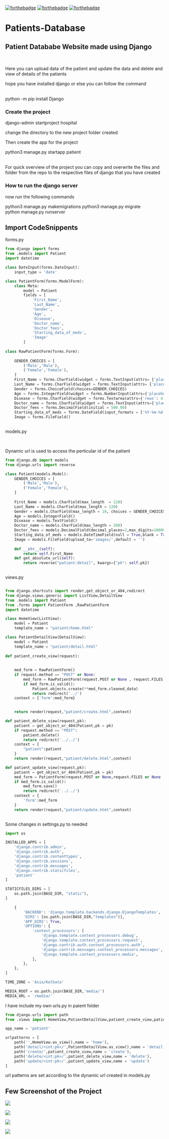 [![forthebadge](https://forthebadge.com/images/badges/built-with-love.svg)](https://forthebadge.com)
[![forthebadge](https://forthebadge.com/images/badges/made-with-python.svg)](https://forthebadge.com)
[![forthebadge](https://forthebadge.com/images/badges/built-with-love.svg)](https://forthebadge.com)

# Patients-Database

<h2>Patient Datababe Website made using Django</h2><br>
<p>Here you can upload data of the patient and update the data and delete and view of details of the patients</p>

<p>hope you have installed django or else you can follow the command</p><br>
python -m pip install Django
<br>
<h3>Create the project</h3>
django-admin startproject hospital
<br>
<p>change the directory to the new project folder created</p>
<p>Then create the app for the project</p>
python3 manage.py startapp patient
<br>
<br>
<p>For quick overview of the project you can copy and overwrite the files and folder from the repo to the respective files of django that you have created</p>
<h3>How to run the django server</h3>
<p>now run the following commands</p>
python3 manage.py makemigrations 
python3 manage.py migrate <br> 
python manage.py runserver <br> 

<h2>Import CodeSnippents</h2>

<p>forms.py</p>

```python
from django import forms
from .models import Patient
import datetime

class DateInput(forms.DateInput):
    input_type = 'date'

class PatientForm(forms.ModelForm):
    class Meta:
        model = Patient
        fields = [
            'First_Name',
            'Last_Name',
            'Gender',
            'Age',
            'Disease',
            'Doctor_name',
            'Doctor_fees',
            'Starting_data_of_meds',
            'Image'
        ]
        
class RawPatientForm(forms.Form):
    
    GENDER_CHOICES = [
        ('Male','Male'),
        ('Female','Female'),
    ]
    First_Name = forms.CharField(widget = forms.TextInput(attrs= {'placeholder': 'Enter First Name'}))
    Last_Name = forms.CharField(widget = forms.TextInput(attrs= {'placeholder': 'Enter Last Name'}))
    Gender = forms.ChoiceField(choices=GENDER_CHOICES)
    Age = forms.IntegerField(widget = forms.NumberInput(attrs={'placeholder':'Enter your Age'}))
    Disease = forms.CharField(widget = forms.Textarea(attrs={'rows': 4 , 'cols': 50,'placeholder':'Enter your Problems / Disease'}))
    Doctor_name = forms.CharField(widget = forms.TextInput(attrs={'placeholder': 'Enter your Doctor Name'}))
    Doctor_fees = forms.DecimalField(initial = 500.00)
    Starting_data_of_meds = forms.DateField(input_formats = ['%Y-%m-%d'],widget = DateInput)
    Image = forms.FileField()
    
```
<p>models.py</p><br>
<p>Dynamic url is used to access the perticular id of the patient</p>

```python
from django.db import models
from django.urls import reverse

class Patient(models.Model):
    GENDER_CHOICES = [
        ('Male','Male'),
        ('Female','Female'),
    ]
    
    First_Name = models.CharField(max_length  = 120)
    Last_Name = models.CharField(max_length = 120)
    Gender = models.CharField(max_length = 10, choices = GENDER_CHOICES)
    Age = models.IntegerField()
    Disease = models.TextField()
    Doctor_name = models.CharField(max_length = 200)
    Doctor_fees = models.DecimalField(decimal_places=2,max_digits=100000,default = 500.00)
    Starting_data_of_meds = models.DateTimeField(null = True,blank = True)
    Image = models.FileField(upload_to='images/',default = '')
    
    def __str__(self):
        return self.First_Name
    def get_absolute_url(self):
        return reverse("patient:detail", kwargs={"pk": self.pk})
    
```

<p>views.py</p>

```python

from django.shortcuts import render,get_object_or_404,redirect
from django.views.generic import ListView,DetailView
from .models import Patient
from .forms import PatientForm ,RawPatientForm
import datetime

class HomeView(ListView):
    model = Patient
    template_name = "patient/home.html"

class PatientDetailView(DetailView):
    model = Patient
    template_name = "patient/detail.html"
    
def patient_create_view(request):
    
    
    med_form = RawPatientForm()
    if request.method == "POST" or None:
        med_form = RawPatientForm(request.POST or None , request.FILES or None)
        if med_form.is_valid():
            Patient.objects.create(**med_form.cleaned_data)
            return redirect('../')
    context = {'form':med_form}
    

    return render(request,"patient/create.html",context)

def patient_delete_view(request,pk):
    patient = get_object_or_404(Patient,pk = pk)
    if request.method == "POST":
        patient.delete()
        return redirect('../../')
    context = {
        "patient":patient
    }
    return render(request,"patient/delete.html",context)

def patient_update_view(request,pk):
    patient = get_object_or_404(Patient,pk = pk)
    med_form = PatientForm(request.POST or None,request.FILES or None , instance = patient)
    if med_form.is_valid():
        med_form.save()
        return redirect('../../')
    context = {
        'form':med_form
    }
    return render(request,"patient/update.html",context)
    
```
<p>Some changes in settings.py to needed</p>

```python
import os

INSTALLED_APPS = [
    'django.contrib.admin',
    'django.contrib.auth',
    'django.contrib.contenttypes',
    'django.contrib.sessions',
    'django.contrib.messages',
    'django.contrib.staticfiles',
    'patient'
]

STATICFILES_DIRS = [
    os.path.join(BASE_DIR, "static"),
]

    {
        'BACKEND': 'django.template.backends.django.DjangoTemplates',
        'DIRS': [os.path.join(BASE_DIR,"templates")],
        'APP_DIRS': True,
        'OPTIONS': {
            'context_processors': [
                'django.template.context_processors.debug',
                'django.template.context_processors.request',
                'django.contrib.auth.context_processors.auth',
                'django.contrib.messages.context_processors.messages',
                'django.template.context_processors.media',
            ],
        },
    },
]

TIME_ZONE = 'Asia/Kolkata'

MEDIA_ROOT = os.path.join(BASE_DIR,'media/')
MEDIA_URL = '/media/'

```
<p> I have include my own urls.py in paient folder</p>

```python
from django.urls import path
from .views import HomeView,PatientDetailView,patient_create_view,patient_delete_view,patient_update_view

app_name = 'patient'

urlpatterns = [
    path('',HomeView.as_view(),name = 'home'),
    path('detail/<int:pk>/',PatientDetailView.as_view(),name = 'detail'),
    path('create/',patient_create_view,name = 'create'),
    path('delete/<int:pk>/',patient_delete_view,name = 'delete'),
    path('update/<int:pk>/',patient_update_view,name = 'update')
]

```
<p>url patterns are set according to the dynamic url created in models.py</p>

<h2>Few Screenshot of the Project</h2>


![](1.png)

![](2.png)


![](3.png)

![](4.png)


